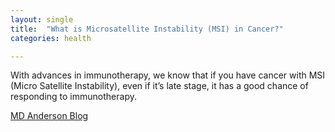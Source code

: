 ```yaml
---
layout: single
title:  "What is Microsatellite Instability (MSI) in Cancer?"
categories: health

---
```

With advances in immunotherapy, we know that if you have cancer with MSI (Micro Satellite Instability), even if it’s late stage, it has a good chance of responding to immunotherapy.  
 
[MD Anderson Blog](https://www.mdanderson.org/cancerwise/what-is-microsatellite-instability-MSI.h00-159617067.html)